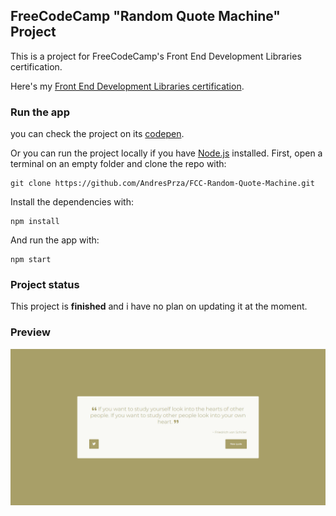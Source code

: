 ## FreeCodeCamp "Random Quote Machine" Project
This is a project for FreeCodeCamp's Front End Development Libraries certification.

Here's my [Front End Development Libraries certification](https://www.freecodecamp.org/certification/andresprza/front-end-development-libraries).

### Run the app

you can check the project on its [codepen](https://codepen.io/andresprza/full/rNdMwmR).

Or you can run the project locally if you have [Node.js](https://nodejs.org/en/) installed. First, open a terminal on an empty folder and clone the repo with:
```
git clone https://github.com/AndresPrza/FCC-Random-Quote-Machine.git
```
Install the dependencies with:
```
npm install
```
And run the app with:
```
npm start
```

### Project status
This project is **finished** and i have no plan on updating it at the moment.

### Preview
![image](./RandomQuoteMachine_ScreenShot.png)
